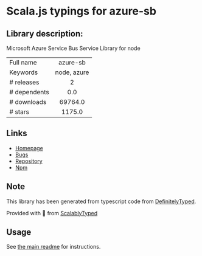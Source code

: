 
# Scala.js typings for azure-sb


## Library description:
Microsoft Azure Service Bus Service Library for node

|                    |                 |
| ------------------ | :-------------: |
| Full name          | azure-sb |
| Keywords           | node, azure |
| # releases         | 2 |
| # dependents       | 0.0 |
| # downloads        | 69764.0 |
| # stars            | 1175.0 |

## Links
- [Homepage](http://github.com/Azure/azure-sdk-for-node)
- [Bugs](http://github.com/Azure/azure-sdk-for-node/issues)
- [Repository](https://github.com/Azure/azure-sdk-for-node)
- [Npm](https://www.npmjs.com/package/azure-sb)
    


## Note
This library has been generated from typescript code from [DefinitelyTyped](https://definitelytyped.org).

Provided with :purple_heart: from [ScalablyTyped](https://github.com/oyvindberg/ScalablyTyped)

## Usage
See [the main readme](../../readme.md) for instructions.


